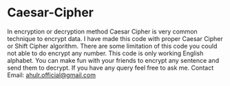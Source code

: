 # Caesar-Cipher
In encryption or decryption method Caesar Cipher is very common technique to encrypt data.
I have made this code with proper Caesar Cipher or Shift Cipher algorithm.
There are some limitation of this code you could not able to do encrypt any number. This code is only working English alphabet.
You can make fun with your friends to encrypt any sentence and send them to decrypt.
If you have any query feel free to ask me.
Contact Email: ahulr.official@gmail.com
